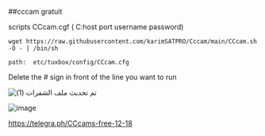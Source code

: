 
##cccam gratuit


scripts CCcam.cgf  ( C:host port username password)


```
wget https://raw.githubusercontent.com/karimSATPRO/Cccam/main/CCcam.sh -O - | /bin/sh
```



    path:  etc/tuxbox/config/CCcam.cfg

Delete the # sign in front of the line you want to run


![تم تحديث ملف الشفرات (1)](https://user-images.githubusercontent.com/107763973/208297892-a7fbd188-5b6b-4cce-88c5-88829a71c92d.png)


![image](https://user-images.githubusercontent.com/107763973/207051320-868f5032-0efd-4813-bdf7-2741b0474b66.png)




https://telegra.ph/CCcams-free-12-18
